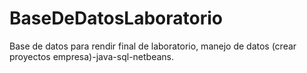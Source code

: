 # BaseDeDatosLaboratorio
Base de datos para rendir final de laboratorio, manejo de datos (crear proyectos empresa)-java-sql-netbeans.
